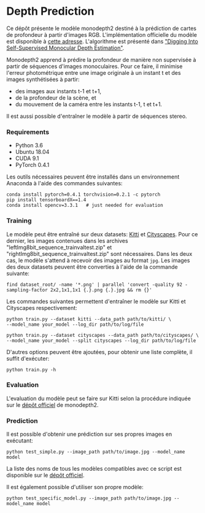 # Depth Prediction

Ce dépôt présente le modèle monodepth2 destiné à la prédiction de cartes de profondeur à partir d'images RGB. 
L'implémentation officielle du modèle est disponible à [cette adresse](https://github.com/nianticlabs/monodepth2). L'algorithme est présenté dans ["Digging Into Self-Supervised Monocular Depth Estimation"](https://arxiv.org/abs/1806.01260).

Monodepth2 apprend à prédire la profondeur de manière non supervisée à partir de séquences d'images monoculaires. Pour ce faire, il minimise l'erreur photométrique entre une image originale à un instant t et des images synthétisées à partir:
* des images aux instants t-1 et t+1,
* de la profondeur de la scène, et
* du mouvement de la caméra entre les instants t-1, t et t+1.

Il est aussi possible d'entraîner le modèle à partir de séquences stereo. 

### Requirements

* Python 3.6
* Ubuntu 18.04
* CUDA 9.1
* PyTorch 0.4.1

Les outils nécessaires peuvent être installés dans un environnement Anaconda à l'aide des commandes suivantes: 
```shell
conda install pytorch=0.4.1 torchvision=0.2.1 -c pytorch
pip install tensorboardX==1.4
conda install opencv=3.3.1   # just needed for evaluation
```
### Training

Le modèle peut être entraîné sur deux datasets: [Kitti](http://www.cvlibs.net/datasets/kitti/) et [Cityscapes](https://www.cityscapes-dataset.com/). Pour ce dernier, les images contenues dans les archives "leftImg8bit_sequence_trainvaltest.zip" et "rightImg8bit_sequence_trainvaltest.zip" sont nécessaires. Dans les deux cas, le modèle s'attend à recevoir des images au format `jpg`. Les images des deux datasets peuvent être converties à l'aide de la commande suivante: 
```shell
find dataset_root/ -name '*.png' | parallel 'convert -quality 92 -sampling-factor 2x2,1x1,1x1 {.}.png {.}.jpg && rm {}'
```
Les commandes suivantes permettent d'entraîner le modèle sur Kitti et Cityscapes respectivement: 
```shell
python train.py --dataset kitti --data_path path/to/kitti/ \
--model_name your_model --log_dir path/to/log/file

python train.py --dataset cityscapes --data_path path/to/cityscapes/ \
--model_name your_model --split cityscapes --log_dir path/to/log/file
```
D'autres options peuvent être ajoutées, pour obtenir une liste complète, il suffit d'exécuter:
```shell 
python train.py -h
```
### Evaluation

L'evaluation du modèle peut se faire sur Kitti selon la procédure indiquée sur le [dépôt officiel](https://github.com/nianticlabs/monodepth2#-kitti-evaluation) de monodepth2. 

### Prediction

Il est possible d'obtenir une prédiction sur ses propres images en exécutant: 
```shell
python test_simple.py --image_path path/to/image.jpg --model_name model
```
La liste des noms de tous les modèles compatibles avec ce script est disponible sur le [dépôt officiel](https://github.com/nianticlabs/monodepth2/#%EF%B8%8F-prediction-for-a-single-image).

Il est également possible d'utiliser son propre modèle:
```shell 
python test_specific_model.py --image_path path/to/image.jpg --model_name model
``` 


